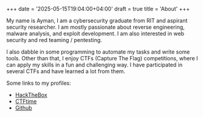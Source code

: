 +++
date = '2025-05-15T19:04:00+04:00'
draft = true
title = 'About'
+++

My name is Ayman, I am a cybersecurity graduate from RIT and aspirant security researcher. I am mostly passionate about reverse engineering, malware analysis, and exploit development. I am also interested in web security and red teaming / pentesting.

I also dabble in some programming to automate my tasks and write some tools. Other than that, I enjoy CTFs (Capture The Flag) competitions, where I can apply my skills in a fun and challenging way. I have participated in several CTFs and have learned a lot from them. 

Some links to my profiles:

- [HackTheBox](https://app.hackthebox.com/profile/402588)
- [CTFtime](https://ctftime.org/user/142173)
- [Github](https://github.com/vymvn)
